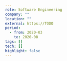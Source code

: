 ```yaml
---
role: Software Engineering
company: ""
location: ""
external: https://TODO
period:
  - from: 2020-03
    to: 2020-08
tags: []
tech: []
highlight: false
---
```

<!-- end -->
